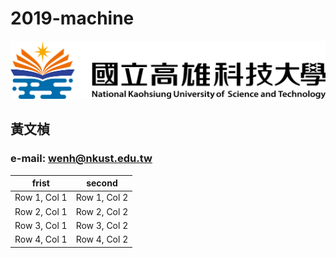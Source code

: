 # 2019-machine

![nkust](nkust.png)

## 黃文楨

### e-mail: wenh@nkust.edu.tw

frist | second
--- | ---
Row 1, Col 1 | Row 1, Col 2 
Row 2, Col 1 | Row 2, Col 2 
Row 3, Col 1 | Row 3, Col 2 
Row 4, Col 1 | Row 4, Col 2 
